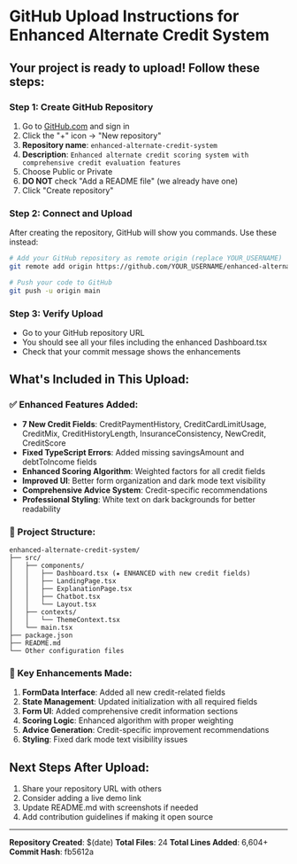 # GitHub Upload Instructions for Enhanced Alternate Credit System

## Your project is ready to upload! Follow these steps:

### Step 1: Create GitHub Repository
1. Go to [GitHub.com](https://github.com) and sign in
2. Click the "+" icon → "New repository"
3. **Repository name**: `enhanced-alternate-credit-system`
4. **Description**: `Enhanced alternate credit scoring system with comprehensive credit evaluation features`
5. Choose Public or Private
6. **DO NOT** check "Add a README file" (we already have one)
7. Click "Create repository"

### Step 2: Connect and Upload
After creating the repository, GitHub will show you commands. Use these instead:

```bash
# Add your GitHub repository as remote origin (replace YOUR_USERNAME)
git remote add origin https://github.com/YOUR_USERNAME/enhanced-alternate-credit-system.git

# Push your code to GitHub
git push -u origin main
```

### Step 3: Verify Upload
- Go to your GitHub repository URL
- You should see all your files including the enhanced Dashboard.tsx
- Check that your commit message shows the enhancements

## What's Included in This Upload:

### ✅ Enhanced Features Added:
- **7 New Credit Fields**: CreditPaymentHistory, CreditCardLimitUsage, CreditMix, CreditHistoryLength, InsuranceConsistency, NewCredit, CreditScore
- **Fixed TypeScript Errors**: Added missing savingsAmount and debtToIncome fields
- **Enhanced Scoring Algorithm**: Weighted factors for all credit fields
- **Improved UI**: Better form organization and dark mode text visibility
- **Comprehensive Advice System**: Credit-specific recommendations
- **Professional Styling**: White text on dark backgrounds for better readability

### 📁 Project Structure:
```
enhanced-alternate-credit-system/
├── src/
│   ├── components/
│   │   ├── Dashboard.tsx (★ ENHANCED with new credit fields)
│   │   ├── LandingPage.tsx
│   │   ├── ExplanationPage.tsx
│   │   ├── Chatbot.tsx
│   │   └── Layout.tsx
│   ├── contexts/
│   │   └── ThemeContext.tsx
│   └── main.tsx
├── package.json
├── README.md
└── Other configuration files
```

### 🎯 Key Enhancements Made:
1. **FormData Interface**: Added all new credit-related fields
2. **State Management**: Updated initialization with all required fields
3. **Form UI**: Added comprehensive credit information sections
4. **Scoring Logic**: Enhanced algorithm with proper weighting
5. **Advice Generation**: Credit-specific improvement recommendations
6. **Styling**: Fixed dark mode text visibility issues

## Next Steps After Upload:
1. Share your repository URL with others
2. Consider adding a live demo link
3. Update README.md with screenshots if needed
4. Add contribution guidelines if making it open source

---
**Repository Created**: $(date)
**Total Files**: 24
**Total Lines Added**: 6,604+
**Commit Hash**: fb5612a
